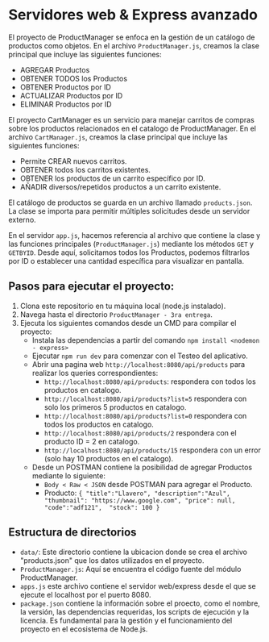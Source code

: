 # Servidores web & Express avanzado

El proyecto de ProductManager se enfoca en la gestión de un catálogo de productos como objetos.
En el archivo `ProductManager.js`, creamos la clase principal que incluye las siguientes funciones:
  - AGREGAR Productos
  - OBTENER TODOS los Productos
  - OBTENER Productos por ID
  - ACTUALIZAR Productos por ID
  - ELIMINAR Productos por ID

El proyecto CartManager es un servicio para manejar carritos de compras sobre los productos relacionados en el catalogo de ProductManager.
En el archivo `CartManager.js`, creamos la clase principal que incluye las siguientes funciones:
  - Permite CREAR nuevos carritos.
  - OBTENER todos los carritos existentes.
  - OBTENER los productos de un carrito específico por ID.
  - AÑADIR diversos/repetidos productos a un carrito existente.

El catálogo de productos se guarda en un archivo llamado `products.json`. 
La clase se importa para permitir múltiples solicitudes desde un servidor externo.

En el servidor `app.js`, hacemos referencia al archivo que contiene la clase y las funciones principales (`ProductManager.js`) mediante los métodos `GET` y `GETBYID`. Desde aquí, solicitamos todos los Productos, podemos filtrarlos por ID o establecer una cantidad específica para visualizar en pantalla.

## Pasos para ejecutar el proyecto:
1. Clona este repositorio en tu máquina local (node.js instalado).
2. Navega hasta el directorio `ProductManager - 3ra entrega`.
3. Ejecuta los siguientes comandos desde un CMD para compilar el proyecto:
    - Instala las dependencias a partir del comando `npm install <nodemon - express>`
    - Ejecutar `npm run dev` para comenzar con el Testeo del aplicativo.
    - Abrir una pagina web `http://localhost:8080/api/products` para realizar los queries correspondientes:
      * `http://localhost:8080/api/products`: respondera con todos los productos en catalogo.
      * `http://localhost:8080/api/products?list=5` respondera con solo los primeros 5 productos en catalogo.
      * `http://localhost:8080/api/products?list=0` respondera con todos los productos en catalogo.
      * `http://localhost:8080/api/products/2` respondera con el producto ID = 2 en catalogo.
      * `http://localhost:8080/api/products/15` respondera con un error (solo hay 10 productos en el catalogo).
    - Desde un POSTMAN contiene la posibilidad de agregar Productos mediante lo siguiente:
      * `Body < Raw < JSON` desde POSTMAN para agregar el Producto.
      * Producto: `{
         "title":"Llavero",
         "description":"Azul",
         "thumbnail": "https://www.google.com",
         "price": null,
         "code":"adf121", 
         "stock": 100
        }`
      
## Estructura de directorios
- `data/`: Este directorio contiene la ubicacion donde se crea el archivo "products.json" que los datos utilizados en el proyecto.
- `ProductManager.js`: Aquí se encuentra el código fuente del módulo ProductManager.
- `apps.js` este archivo contiene el servidor web/express desde el que se ejecute el localhost por el puerto 8080.
- `package.json` contiene la información sobre el proecto, como el nombre, la versión, las dependencias requeridas, los scripts de ejecución y la licencia. Es fundamental para la gestión y el funcionamiento del proyecto en el ecosistema de Node.js.

